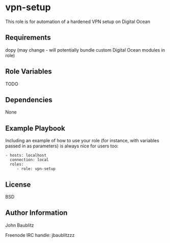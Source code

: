 vpn-setup
=========

This role is for automation of a hardened VPN setup on Digital Ocean

Requirements
------------

dopy (may change - will potentially bundle custom Digital Ocean modules in role)

Role Variables
--------------

TODO

Dependencies
------------

None

Example Playbook
----------------

Including an example of how to use your role (for instance, with variables passed in as parameters) is always nice for users too:

    - hosts: localhost
      connection: local
      roles:
         - role: vpn-setup

License
-------

BSD

Author Information
------------------

John Baublitz

Freenode IRC handle: jbaublitzzz

